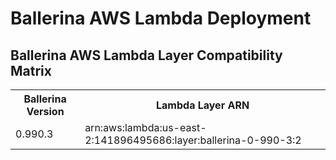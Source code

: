 # Ballerina AWS Lambda Deployment

## Ballerina AWS Lambda Layer Compatibility Matrix
<table>
<tr>
<th>Ballerina Version</th>
<th>Lambda Layer ARN</th>
</tr>
<tr>
<td>0.990.3</td>
<td>arn:aws:lambda:us-east-2:141896495686:layer:ballerina-0-990-3:2</td>
</tr>
</table>
	

